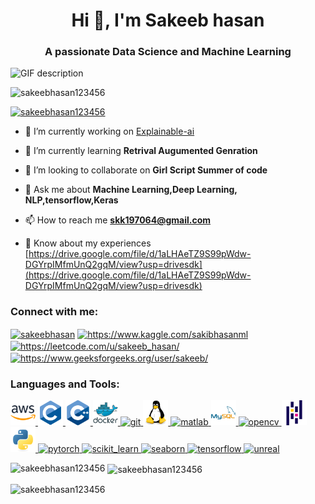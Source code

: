 <h1 align="center">Hi 👋, I'm Sakeeb hasan</h1>
<h3 align="center">A passionate Data Science and Machine Learning</h3>
<img src="[https://news.mit.edu/sites/default/files/styles/news_article__image_gallery/public/images/202211/MIT-Neural-Networks-01_0.gif?itok=JNbooIWQ](https://news.mit.edu/sites/default/files/styles/news_article__image_gallery/public/images/202211/MIT-Neural-Networks-01_0.gif?itok=JNbooIWQ)" width="400" alt="GIF description">







<p align="left"> <img src="https://komarev.com/ghpvc/?username=sakeebhasan123456&label=Profile%20views&color=0e75b6&style=flat" alt="sakeebhasan123456" /> </p>

<p align="left"> <a href="https://github.com/ryo-ma/github-profile-trophy"><img src="https://github-profile-trophy.vercel.app/?username=sakeebhasan123456" alt="sakeebhasan123456" /></a> </p>

- 🔭 I’m currently working on [Explainable-ai](https://github.com/Sakeebhasan123456/explainableai)

- 🌱 I’m currently learning **Retrival Augumented Genration**

- 👯 I’m looking to collaborate on **Girl Script Summer of code**

- 💬 Ask me about **Machine Learning,Deep Learning, NLP,tensorflow,Keras**

- 📫 How to reach me **skk197064@gmail.com**

- 📄 Know about my experiences [https://drive.google.com/file/d/1aLHAeTZ9S99pWdw-DGYrpIMfmUnQ2gqM/view?usp=drivesdk](https://drive.google.com/file/d/1aLHAeTZ9S99pWdw-DGYrpIMfmUnQ2gqM/view?usp=drivesdk)

<h3 align="left">Connect with me:</h3>
<p align="left">
<a href="https://linkedin.com/in/sakeebhasan" target="blank"><img align="center" src="https://raw.githubusercontent.com/rahuldkjain/github-profile-readme-generator/master/src/images/icons/Social/linked-in-alt.svg" alt="sakeebhasan" height="30" width="40" /></a>
<a href="https://kaggle.com/https://www.kaggle.com/sakibhasanml" target="blank"><img align="center" src="https://raw.githubusercontent.com/rahuldkjain/github-profile-readme-generator/master/src/images/icons/Social/kaggle.svg" alt="https://www.kaggle.com/sakibhasanml" height="30" width="40" /></a>
<a href="https://www.leetcode.com/https://leetcode.com/u/sakeeb_hasan/" target="blank"><img align="center" src="https://raw.githubusercontent.com/rahuldkjain/github-profile-readme-generator/master/src/images/icons/Social/leet-code.svg" alt="https://leetcode.com/u/sakeeb_hasan/" height="30" width="40" /></a>
<a href="https://auth.geeksforgeeks.org/user/https://www.geeksforgeeks.org/user/sakeeb/" target="blank"><img align="center" src="https://raw.githubusercontent.com/rahuldkjain/github-profile-readme-generator/master/src/images/icons/Social/geeks-for-geeks.svg" alt="https://www.geeksforgeeks.org/user/sakeeb/" height="30" width="40" /></a>
</p>

<h3 align="left">Languages and Tools:</h3>
<p align="left"> <a href="https://aws.amazon.com" target="_blank" rel="noreferrer"> <img src="https://raw.githubusercontent.com/devicons/devicon/master/icons/amazonwebservices/amazonwebservices-original-wordmark.svg" alt="aws" width="40" height="40"/> </a> <a href="https://www.cprogramming.com/" target="_blank" rel="noreferrer"> <img src="https://raw.githubusercontent.com/devicons/devicon/master/icons/c/c-original.svg" alt="c" width="40" height="40"/> </a> <a href="https://www.w3schools.com/cpp/" target="_blank" rel="noreferrer"> <img src="https://raw.githubusercontent.com/devicons/devicon/master/icons/cplusplus/cplusplus-original.svg" alt="cplusplus" width="40" height="40"/> </a> <a href="https://www.docker.com/" target="_blank" rel="noreferrer"> <img src="https://raw.githubusercontent.com/devicons/devicon/master/icons/docker/docker-original-wordmark.svg" alt="docker" width="40" height="40"/> </a> <a href="https://git-scm.com/" target="_blank" rel="noreferrer"> <img src="https://www.vectorlogo.zone/logos/git-scm/git-scm-icon.svg" alt="git" width="40" height="40"/> </a> <a href="https://www.linux.org/" target="_blank" rel="noreferrer"> <img src="https://raw.githubusercontent.com/devicons/devicon/master/icons/linux/linux-original.svg" alt="linux" width="40" height="40"/> </a> <a href="https://www.mathworks.com/" target="_blank" rel="noreferrer"> <img src="https://upload.wikimedia.org/wikipedia/commons/2/21/Matlab_Logo.png" alt="matlab" width="40" height="40"/> </a> <a href="https://www.mysql.com/" target="_blank" rel="noreferrer"> <img src="https://raw.githubusercontent.com/devicons/devicon/master/icons/mysql/mysql-original-wordmark.svg" alt="mysql" width="40" height="40"/> </a> <a href="https://opencv.org/" target="_blank" rel="noreferrer"> <img src="https://www.vectorlogo.zone/logos/opencv/opencv-icon.svg" alt="opencv" width="40" height="40"/> </a> <a href="https://pandas.pydata.org/" target="_blank" rel="noreferrer"> <img src="https://raw.githubusercontent.com/devicons/devicon/2ae2a900d2f041da66e950e4d48052658d850630/icons/pandas/pandas-original.svg" alt="pandas" width="40" height="40"/> </a> <a href="https://www.python.org" target="_blank" rel="noreferrer"> <img src="https://raw.githubusercontent.com/devicons/devicon/master/icons/python/python-original.svg" alt="python" width="40" height="40"/> </a> <a href="https://pytorch.org/" target="_blank" rel="noreferrer"> <img src="https://www.vectorlogo.zone/logos/pytorch/pytorch-icon.svg" alt="pytorch" width="40" height="40"/> </a> <a href="https://scikit-learn.org/" target="_blank" rel="noreferrer"> <img src="https://upload.wikimedia.org/wikipedia/commons/0/05/Scikit_learn_logo_small.svg" alt="scikit_learn" width="40" height="40"/> </a> <a href="https://seaborn.pydata.org/" target="_blank" rel="noreferrer"> <img src="https://seaborn.pydata.org/_images/logo-mark-lightbg.svg" alt="seaborn" width="40" height="40"/> </a> <a href="https://www.tensorflow.org" target="_blank" rel="noreferrer"> <img src="https://www.vectorlogo.zone/logos/tensorflow/tensorflow-icon.svg" alt="tensorflow" width="40" height="40"/> </a> <a href="https://unrealengine.com/" target="_blank" rel="noreferrer"> <img src="https://raw.githubusercontent.com/kenangundogan/fontisto/036b7eca71aab1bef8e6a0518f7329f13ed62f6b/icons/svg/brand/unreal-engine.svg" alt="unreal" width="40" height="40"/> </a> </p>

<p><img align="left" src="https://github-readme-stats.vercel.app/api/top-langs?username=sakeebhasan123456&show_icons=true&locale=en&layout=compact" alt="sakeebhasan123456" /></p>

<p>&nbsp;<img align="center" src="https://github-readme-stats.vercel.app/api?username=sakeebhasan123456&show_icons=true&locale=en" alt="sakeebhasan123456" /></p>

<p><img align="center" src="https://github-readme-streak-stats.herokuapp.com/?user=sakeebhasan123456&" alt="sakeebhasan123456" /></p>

<!--
**Sakeebhasan123456/Sakeebhasan123456** is a ✨ _special_ ✨ repository because its `README.md` (this file) appears on your GitHub profile.

Here are some ideas to get you started:

- 🔭 I’m currently working on ...
- 🌱 I’m currently learning ...
- 👯 I’m looking to collaborate on ...
- 🤔 I’m looking for help with ...
- 💬 Ask me about ...
- 📫 How to reach me: ...
- 😄 Pronouns: ...
- ⚡ Fun fact: ...
-->
